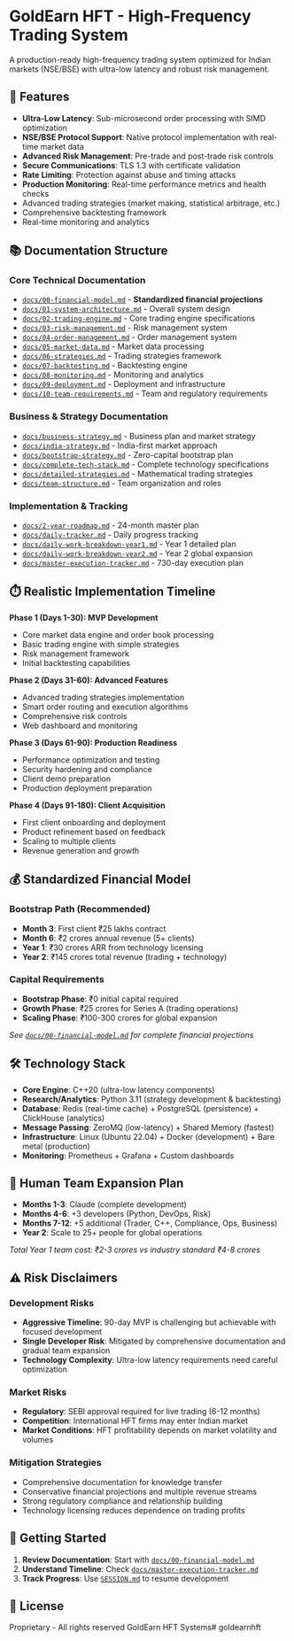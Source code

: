 # GoldEarn HFT - High-Frequency Trading System

A production-ready high-frequency trading system optimized for Indian markets (NSE/BSE) with ultra-low latency and robust risk management.

## 🚀 Features

- **Ultra-Low Latency**: Sub-microsecond order processing with SIMD optimization
- **NSE/BSE Protocol Support**: Native protocol implementation with real-time market data
- **Advanced Risk Management**: Pre-trade and post-trade risk controls
- **Secure Communications**: TLS 1.3 with certificate validation
- **Rate Limiting**: Protection against abuse and timing attacks
- **Production Monitoring**: Real-time performance metrics and health checks
- Advanced trading strategies (market making, statistical arbitrage, etc.)
- Comprehensive backtesting framework
- Real-time monitoring and analytics

## 📚 **Documentation Structure**

### **Core Technical Documentation**
- [`docs/00-financial-model.md`](docs/00-financial-model.md) - **Standardized financial projections**
- [`docs/01-system-architecture.md`](docs/01-system-architecture.md) - Overall system design
- [`docs/02-trading-engine.md`](docs/02-trading-engine.md) - Core trading engine specifications
- [`docs/03-risk-management.md`](docs/03-risk-management.md) - Risk management system
- [`docs/04-order-management.md`](docs/04-order-management.md) - Order management system
- [`docs/05-market-data.md`](docs/05-market-data.md) - Market data processing
- [`docs/06-strategies.md`](docs/06-strategies.md) - Trading strategies framework
- [`docs/07-backtesting.md`](docs/07-backtesting.md) - Backtesting engine
- [`docs/08-monitoring.md`](docs/08-monitoring.md) - Monitoring and analytics
- [`docs/09-deployment.md`](docs/09-deployment.md) - Deployment and infrastructure
- [`docs/10-team-requirements.md`](docs/10-team-requirements.md) - Team and regulatory requirements

### **Business & Strategy Documentation**
- [`docs/business-strategy.md`](docs/business-strategy.md) - Business plan and market strategy
- [`docs/india-strategy.md`](docs/india-strategy.md) - India-first market approach
- [`docs/bootstrap-strategy.md`](docs/bootstrap-strategy.md) - Zero-capital bootstrap plan
- [`docs/complete-tech-stack.md`](docs/complete-tech-stack.md) - Complete technology specifications
- [`docs/detailed-strategies.md`](docs/detailed-strategies.md) - Mathematical trading strategies
- [`docs/team-structure.md`](docs/team-structure.md) - Team organization and roles

### **Implementation & Tracking**
- [`docs/2-year-roadmap.md`](docs/2-year-roadmap.md) - 24-month master plan
- [`docs/daily-tracker.md`](docs/daily-tracker.md) - Daily progress tracking
- [`docs/daily-work-breakdown-year1.md`](docs/daily-work-breakdown-year1.md) - Year 1 detailed plan
- [`docs/daily-work-breakdown-year2.md`](docs/daily-work-breakdown-year2.md) - Year 2 global expansion
- [`docs/master-execution-tracker.md`](docs/master-execution-tracker.md) - 730-day execution plan

## ⏱️ **Realistic Implementation Timeline**

**Phase 1 (Days 1-30): MVP Development**
- Core market data engine and order book processing
- Basic trading engine with simple strategies
- Risk management framework
- Initial backtesting capabilities

**Phase 2 (Days 31-60): Advanced Features**
- Advanced trading strategies implementation
- Smart order routing and execution algorithms
- Comprehensive risk controls
- Web dashboard and monitoring

**Phase 3 (Days 61-90): Production Readiness**
- Performance optimization and testing
- Security hardening and compliance
- Client demo preparation
- Production deployment preparation

**Phase 4 (Days 91-180): Client Acquisition**
- First client onboarding and deployment
- Product refinement based on feedback
- Scaling to multiple clients
- Revenue generation and growth

## 💰 **Standardized Financial Model**

### **Bootstrap Path (Recommended)**
- **Month 3**: First client ₹25 lakhs contract
- **Month 6**: ₹2 crores annual revenue (5+ clients)
- **Year 1**: ₹30 crores ARR from technology licensing
- **Year 2**: ₹145 crores total revenue (trading + technology)

### **Capital Requirements**
- **Bootstrap Phase**: ₹0 initial capital required
- **Growth Phase**: ₹25 crores for Series A (trading operations)
- **Scaling Phase**: ₹100-300 crores for global expansion

*See [`docs/00-financial-model.md`](docs/00-financial-model.md) for complete financial projections*

## 🛠️ **Technology Stack**

- **Core Engine**: C++20 (ultra-low latency components)
- **Research/Analytics**: Python 3.11 (strategy development & backtesting)
- **Database**: Redis (real-time cache) + PostgreSQL (persistence) + ClickHouse (analytics)
- **Message Passing**: ZeroMQ (low-latency) + Shared Memory (fastest)
- **Infrastructure**: Linux (Ubuntu 22.04) + Docker (development) + Bare metal (production)
- **Monitoring**: Prometheus + Grafana + Custom dashboards

## 👥 **Human Team Expansion Plan**

- **Months 1-3**: Claude (complete development)
- **Months 4-6**: +3 developers (Python, DevOps, Risk)
- **Months 7-12**: +5 additional (Trader, C++, Compliance, Ops, Business)
- **Year 2**: Scale to 25+ people for global operations

*Total Year 1 team cost: ₹2-3 crores vs industry standard ₹4-8 crores*

## ⚠️ **Risk Disclaimers**

### **Development Risks**
- **Aggressive Timeline**: 90-day MVP is challenging but achievable with focused development
- **Single Developer Risk**: Mitigated by comprehensive documentation and gradual team expansion
- **Technology Complexity**: Ultra-low latency requirements need careful optimization

### **Market Risks**
- **Regulatory**: SEBI approval required for live trading (6-12 months)
- **Competition**: International HFT firms may enter Indian market
- **Market Conditions**: HFT profitability depends on market volatility and volumes

### **Mitigation Strategies**
- Comprehensive documentation for knowledge transfer
- Conservative financial projections and multiple revenue streams
- Strong regulatory compliance and relationship building
- Technology licensing reduces dependence on trading profits

## 🚀 **Getting Started**

1. **Review Documentation**: Start with [`docs/00-financial-model.md`](docs/00-financial-model.md)
2. **Understand Timeline**: Check [`docs/master-execution-tracker.md`](docs/master-execution-tracker.md)
3. **Track Progress**: Use [`SESSION.md`](SESSION.md) to resume development

## 📄 **License**

Proprietary - All rights reserved GoldEarn HFT Systems# goldearnhft
